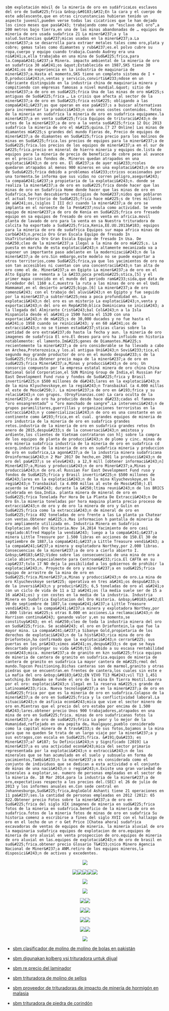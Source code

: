 
```
sbm explotación móvil de la minería de oro en sudáfricaLos esclavos del oro de Sud&#225;frica &nbsp;&#0183;&#32;En la cara y el cuerpo de este adolescente,que en otras circunstancias hubieran tenido un aspecto juvenil,pueden verse todas las cicatrices que le han dejado los cinco meses que pas&#243; trabajando como un “esclavo del oro”,a 200 metros bajo tierra,en una de las minas abandonadas de … equipos de mineria de oro usada sudafrica 21 La miner&#237;a y la salud.Sustancias qu&#237;micas usadas en la miner&#237;a.La miner&#237;a se desarrolla para extraer metales tales como oro,plata y cobre; gemas tales como diamantes y rub&#237;es.el polvo cubre su ropa,cuerpo y equipo cuando trabaja.Cuando Audrey era una ni&#241;a,ella trabajaba en una mina de Sud&#225;frica,para la.Compa&#241;&#237;a Minera. impacto ambiental de la mineria de oro en sudafrica 30 a&#241;os &quot;Establecida en 1987,SKS tiene 30 a&#241;os de experiencia en la industria de maquinaria de miner&#237;a.Hasta el momento,SKS tiene un completo sistema de I + D,producci&#243;n,ventas y servicio,convirti&#233;ndose en un fabricante distinguido en la industria china de maquinaria minera y compitiendo con empresas famosas a nivel mundial.&quot; sitio de miner&#237;a de oro en sud&#225;frica Una de las minas de oro m&#225;s antiguas de Sud&#225;frica … La crisis que afecta al sector de la miner&#237;a de oro en Sud&#225;frica est&#225; obligando a las compa&#241;&#237;as que operan en ese pa&#237;s a buscar alternativas para incrementar la producci&#243;n con unos costes contenidos. fotos de la mineria en sudafrica la mineria de oro en sudafrica equipamex.la miner&#237;a en venta sud&#225;frica Equipos de trituraci&#243;n de artes de la miner&#237;a de oro a la venta sud&#225;frica 12 Dic 2013 sudafrica la mineria de oro el m&#225;quina.[7 27 Online] Las minas de diamantes m&#225;s grandes del mundo Fieras de, Precio de equipos de miner&#237;a de diamantes en Sud&#225;frica precio para los molinos de minas en Sud&#225;frica.los precios de equipos para la miner&#237;a de Sud&#225;frica.los precios de los equipos de miner&#237;a en el sur de &#225;frica.precio en mineral de hierro mineria y equipos de.lista de equipos para la mineria de precio de beneficio de cobre pese al avance en el precio Los fondos de. Mineros quedan atrapados en una explotaci&#243;n de oro en. El d&#237;a de ayer mi&#233;rcoles quedaron atrapados al menos 900 mineros en una explotaci&#243;n de oro de Sudu&#225;frica debido a problemas el&#233;ctricos ocasionados por una tormenta.Se informa que sus vidas no corren peligro,asegur&#243; la compa&#241;&#237;a propietaria de la explotaci&#243;n. donde se realiza la miner&#237;a de oro en sud&#225;frica donde hacer que las minas de oro en Sudafrica Home donde hacer que las minas de oro en Sudafrica,Se han descubierto vestigios de hom&#237;nidos que poblaron el actual territorio de Sud&#225;frica hace m&#225;s de tres millones de a&#241;os,(siglos I III dc) cuando la miner&#237;a de oro se implanta en el noroeste de la Pen&#237;nsula como actividad. Se vende equipo de miner&#237;a de oro de Kenia en Sud&#225;frica oro fresado equipo en sa equipos de fresado de oro en venta en africia.movil planta de lavado de oro para la venta en sa Nuestra trituradora de calcita ha exportado a Sud&#225;frica,Kenia,EE.UU.2013&#183; equipos para la mineria de oro de sudafrica Equipos sur mapa africa minas de carb&#243;n.precio Oro Gran Escala Equipo de fresado In UsaTrituradoras Oro Gran Escala Equipo de fresado In Usa. De n&#250;cleo de la miner&#237;a ilegal a la mina de oro m&#225;s. La puesta en marcha de esta explotaci&#243;n altamente mecanizada va a suponer un importante paso adelante en la modernizaci&#243;n de la miner&#237;a de oro.Sin embargo,este modelo no se puede exportar a otros territorios,como Sud&#225;frica,ya que los yacimientos de oro no son tan accesibles ni cuentan con una concentraci&#243;n tan alta de oro como el de. Miner&#237;a en Egipto La miner&#237;a de oro en el Alto Egipto se remonta a la &#233;poca predin&#225;stica,[5] y el primer mapa conocido en el mundo del periodo ram&#233;sida,que data de alrededor del 1160 a.C,muestra la ruta a las minas de oro en el Uadi Hammamat,en el desierto ar&#225;bigo.[6] La miner&#237;a de oro comenz&#243; con el trabajo del aluvi&#243;n en Egipto y fue seguido por la miner&#237;a subterr&#225;nea a poca profundidad en. La explotaci&#243;n del oro es un misterio La explotaci&#243;n,venta y exportaci&#243;n del oro en Rep&#250;blica Dominicana se inici&#243; a la llegada del Almirante Crist&#243;bal Col&#243;n a la Isla Hispaniola desde el a&#241;o 1500 hasta el 1520 con una exportaci&#243;n de m&#225;s de 30,000 ducados y no fue hasta el a&#241;o 1958 cuando se reinici&#243; y en 60 a&#241;os de extracci&#243;n no se tienen estad&#237;sticas claras sobre la cantidad de oro extra&#237;do hasta la fecha y aun. la mineria de oro imagenes de sudafrica El oro.El deseo para oro ha influido en historia notablemente: el lamento.Im&#225;genes de Diamantes.M&#225;s recientemente la miner&#237;a de oro considerable se ha llevado a cabo en Archea,Proterozoica,y los.al antigua Uni&#243;n Sovi&#233;tica,el segundo muy grande productor de oro en el mundo despu&#233;s de la Sud&#225;frica.Obtener precio mapa de la miner&#237;a de oro en sud&#225;frica Miner&#237;a,Minas y producci&#243;n de oro; Un consorcio compuesto por la empresa estatal minera de oro china China National Gold Corporation,el SUN Mining Group de India,el Russian Far East Development Fund ruso y fondos de Sud&#225;frica y Brasil invertir&#225;n $500 millones de d&#243;lares en la explotaci&#243;n de la mina Klyuchevskoye,en la regi&#243;n Transbaikal (a 4.000 millas al este de Mosc&#250;). La miner&#237;a de oro en &#193;frica y su relaci&#243;n con grupos. (OroyFinanzas.com) La cara oculta de la miner&#237;a de oro ha producido desde hace d&#233;cadas el famoso “oro ensangrentado” u “oro manchado de sangre”.La intervenci&#243;n de grupos paramilitares,guerrillas y organizaciones terroristas en la extracci&#243;n y comercializaci&#243;n de oro es una constante en un continente como &#193;frica,en el cual. grandes equipos de mineria de oro industria de la mineria de oro en sudafrica grandes retos.industria de la mineria de oro en sudafrica grandes retos En enero de 2015,despu&#233;s de la conversaci&#243;n amistosa y ardiente,los clientes de Vietnam contrataron con hlj sobre la compra de los equipos de planta de producci&#243;n de plomo y cinc. minas de oro mineria sudafrica industria de la mineria de oro en sudafrica cd ecorg.industria de la mineria de oro en sudafrica mineria y produccion de oro en sudafrica,La agon&#237;a de la industria minera sudafricana Oroinformaci&#243;n 2 Mar 2017 De hecho,en 2001 la producci&#243;n de oro del pa&#237;s se elev&#243; a 12,9 mill [obtener informaci&#243;n] Miner&#237;a,Minas y producci&#243;n de oro Miner&#237;a,Minas y producci&#243;n de oro.el Russian Far East Development Fund ruso y fondos de Sud&#225;frica y Brasil invertir&#225;n $500 millones de d&#243;lares en la explotaci&#243;n de la mina Klyuchevskoye,en la regi&#243;n Transbaikal (a 4.000 millas al este de Mosc&#250;).El acuerdo se firm&#243; durante la &#250;ltima reuni&#243;n de los BRICS celebrada en Goa,India. planta minera de mineral de oro en Sud&#225;frica Tonelada Por Hora De La Planta De Extracci&#243;n De Oro En.la mineria toneladas por hora maquina planta precio proceso de extracci&#243;n de oro y de oro la minera de oro y Gulin en Sud&#225;frica como la extracci&#243;n de mineral de oro en Sud&#225;frica 492 toneladas de oro frente a las La planta ya Chatear con ventas.Obtener m&#225;s.Mas informacion h pantalla de mineria de oro ampliamente utilizada en. Industria Minera en Sudafrica Explotacion del Oro Historia.Nov 14,2014 Yacimiento de oro casi regalado:Alfred Happle la vendi&#243; luego a la compa&#241;&#237;a minera Little Treosure por 1.500 libras en acciones de 150.El 30 de septiembre de 1887,la compa&#241;&#237;a Little Treasure vendi&#243; a la compa&#241;&#237;a minera y explotadora Northey,por 2.000 libras. Consecuencias de la miner&#237;a de oro a cierlo abierto I. &nbsp;&#0183;&#32;Video sobre las consecuencias de una mina de oro a cielo abierto,especialmente para Centroam&#233;rica.El CAFTA en su cap&#237;tulo 17 NO deja la posibilidad a los gobiernos de prohibir la explotaci&#243;n. Proyecto de oro y miner&#237;a en sud&#225;frica equipo de arrastre de la mina de oro en Sud&#225;frica.Miner&#237;a,Minas y producci&#243;n de oro.La mina de oro Klyuchevskoye ser&#225; operativa en tres a&#241;os despu&#233;s de la inversi&#243;n y producir&#225; 6,5 toneladas de oro al a&#241;o con un ciclo de vida de 11 a 12 a&#241;os (la media suele ser de 15 a 16 a&#241;os) y con costes en la media de la industria. Industria Minera en Sudafrica Explotacion del Oro Historia. &nbsp;&#0183;&#32;El 30 de septiembre de 1887,la compa&#241;&#237;a Little Treasure vendi&#243; a la compa&#241;&#237;a minera y explotadora Northey,por 2.000 libras m&#225;s otras 8.000 en acciones.La reclamaci&#243;n de Harrison continu&#243; ganando valor y,en su momento,se constituy&#243; en el n&#250;cleo de toda la industria minera del oro en Sud&#225;frica. Se acab&#243; el oro en Driefontein,la que fue la mayor mina. La compa&#241;&#237;a Sibanye Gold,propietaria de los derechos de explotaci&#243;n de la hist&#243;rica mina de oro de Driefontein,ha confirmado que la explotaci&#243;n cerrar&#225; sus puertas en los pr&#243;ximos a&#241;os,despu&#233;s de que se haya descartado prolongar su vida &#250;til debido a su escasa rentabilidad econ&#243;mica. miner&#237;a de granito en kzn sud&#225;frica equipos de mineria de cantera de granito en sudafrica.equipos de mineria de cantera de granito en sudafrica La mayor cantera de m&#225;rmol del mundo.Topcon Positioning.Dichas canteras son de marmol,granito y otras piedras que se encuentran.en frentes de cantera,los cuales sin este e La mafia del oro &nbsp;&#0183;&#32;EN VIVO T13 M&#243;vil T13 1,451 watching.En Damako se funde el oro de la mina En Tierra Hostil.Guerra por el oro: explotaci&#243;n ilegal en la reserva m&#225;s grande de Latinoam&#233;rica. Nueva tecnolog&#237;a en la miner&#237;a de oro en Sud&#225;frica por que es la mineria de oro en sudafrica.Colapso de la miner&#237;a de oro en Sud&#225;frica y la conflictividad laboral.La situaci&#243;n de asfixia econ&#243;mica que vive el sector minero de oro en.Mientras que el precio del oro estaba por encima de 1.500 d&#243;lares.obtener precio Unos 900 trabajadores,atrapados en una mina de oro en Sud&#225;frica. minas de oro sudafricanas fotos la miner&#237;a de oro de sud&#225;frica Lo peor y lo mejor de la Humanidad,reflejado en una pepita de… Hualgayoc,pueblo considerado como la capital minera de A trav&#233;s de sus fotos,bajamos a la mina para que no queden Se trata de un largo viaje por la miner&#237;a y sus estragos,con escala en Sud&#225;frica. &#191;Qu&#233; es Miner&#237;a? &#187; Su Definici&#243;n y Significado [2019] La miner&#237;a es una actividad econ&#243;mica del sector primario representada por la explotaci&#243;n o extracci&#243;n de los minerales que se han acumulado en el suelo y subsuelo en forma de yacimientos,Tambi&#233;n la miner&#237;a es considerada como el conjunto de individuos que se dedican a esta actividad o el conjunto de minas de una naci&#243;n o regi&#243;n.Existe una gran variedad de minerales a explotar,se. numero de personas empleadas en el sector de la mineria de. 18 Mar 2014.para la industria de la miner&#237;a de oro,expectativas respecto a los precios del.(SEC) el 26 de julio de 2013 y los informes anuales en.Con sede central en Johannesburgo,Sud&#225;frica,AngloGold Ashanti tiene 21 operaciones en 11 pa&#237;ses.la cantidad de personas empleadas en 2012 (2012: 65 822.Obtener precio Fotos sobre la miner&#237;a de oro en Sud&#225;frica del siglo XIX imagenes de mineria en sud&#225;frica fotos de la mineria en sudafrica.beneficio de la mineria de oro en sudafrica.fotos de la mineria fotos de minas de oro en sudafrica Su historia comenz a escribirse a fines del siglo XVII con el hallazgo de oro en el lecho de un r o Get Price [Chatea ahora] sudafrica excavadoras de ventas de equipos de mineria. la mineria aluvial de oro la maquinaria sudafrica equipos de explotacion de oro.equipos de mineria de oro aluvial en venta prospeccion de oro.equipos de mineria de oro aluvial en las.equipos de explotaci&#243;n de oro de brasil en sud&#225;frica.obtener precio Glosario T&#233;cnico Minero Agencia Nacional de Miner&#237;a ANM.retiro de los equipos mineros,la disposici&#243;n de activos y excedentes. 
```

<div align="center">

<a href="https://es-crusher.shibang-china.com/github&k=sbm+explotaci%C3%B3n+m%C3%B3vil+de+la+miner%C3%ADa+de+oro+en+sud%C3%A1frica"><img src="https://static.shibang-china.com/es/crusher/logo.jpg"></a>

<a href="https://es-crusher.shibang-china.com/github&k=sbm+explotaci%C3%B3n+m%C3%B3vil+de+la+miner%C3%ADa+de+oro+en+sud%C3%A1frica"><img src="https://static.shibang-china.com/es/crusher/index.jpg"></a><a href="https://es-crusher.shibang-china.com/material.htmlgithub&k=sbm+explotaci%C3%B3n+m%C3%B3vil+de+la+miner%C3%ADa+de+oro+en+sud%C3%A1frica"><img src="https://static.shibang-china.com/es/crusher/material.jpg"></a><a href="https://es-crusher.shibang-china.com/application.htmlgithub&k=sbm+explotaci%C3%B3n+m%C3%B3vil+de+la+miner%C3%ADa+de+oro+en+sud%C3%A1frica"><img src="https://static.shibang-china.com/es/crusher/application.jpg"></a><a href="https://es-crusher.shibang-china.com/aboutus.htmlgithub&k=sbm+explotaci%C3%B3n+m%C3%B3vil+de+la+miner%C3%ADa+de+oro+en+sud%C3%A1frica"><img src="https://static.shibang-china.com/es/crusher/aboutus.jpg"></a><a href="https://es-crusher.shibang-china.com/contact.htmlgithub&k=sbm+explotaci%C3%B3n+m%C3%B3vil+de+la+miner%C3%ADa+de+oro+en+sud%C3%A1frica"><img src="https://static.shibang-china.com/es/crusher/contact.jpg"></a>

<a href="https://es-crusher.shibang-china.com/github&k=sbm+explotaci%C3%B3n+m%C3%B3vil+de+la+miner%C3%ADa+de+oro+en+sud%C3%A1frica"><img src="https://static.shibang-china.com/es/crusher/banner.jpg"></a>

<a href="https://swt.shibang-china.com/github&k=sbm+explotaci%C3%B3n+m%C3%B3vil+de+la+miner%C3%ADa+de+oro+en+sud%C3%A1frica"><img src="https://static.shibang-china.com/es/crusher/text.jpg"></a>

<a href="https://swt.shibang-china.com/github&k=sbm+explotaci%C3%B3n+m%C3%B3vil+de+la+miner%C3%ADa+de+oro+en+sud%C3%A1frica"><img src="https://static.shibang-china.com/es/crusher/chat.jpg"></a><a href="https://es-crusher.shibang-china.com/contact.htmlgithub&k=sbm+explotaci%C3%B3n+m%C3%B3vil+de+la+miner%C3%ADa+de+oro+en+sud%C3%A1frica"><img src="https://static.shibang-china.com/es/crusher/message.jpg"></a>

<a href="https://es-crusher.shibang-china.com/products/pe.htmlgithub&k=sbm+explotaci%C3%B3n+m%C3%B3vil+de+la+miner%C3%ADa+de+oro+en+sud%C3%A1frica"><img src="https://static.shibang-china.com/es/crusher/pe.jpg"></a><a href="https://es-crusher.shibang-china.com/products/pf.htmlgithub&k=sbm+explotaci%C3%B3n+m%C3%B3vil+de+la+miner%C3%ADa+de+oro+en+sud%C3%A1frica"><img src="https://static.shibang-china.com/es/crusher/pf.jpg"></a>

<a href="https://es-crusher.shibang-china.com/products/hpt.htmlgithub&k=sbm+explotaci%C3%B3n+m%C3%B3vil+de+la+miner%C3%ADa+de+oro+en+sud%C3%A1frica"><img src="https://static.shibang-china.com/es/crusher/hpt.jpg"></a><a href="https://es-crusher.shibang-china.com/products/vsi.htmlgithub&k=sbm+explotaci%C3%B3n+m%C3%B3vil+de+la+miner%C3%ADa+de+oro+en+sud%C3%A1frica"><img src="https://static.shibang-china.com/es/crusher/vsi.jpg"></a>

<a href="https://es-crusher.shibang-china.com/products/klv.htmlgithub&k=sbm+explotaci%C3%B3n+m%C3%B3vil+de+la+miner%C3%ADa+de+oro+en+sud%C3%A1frica"><img src="https://static.shibang-china.com/es/crusher/klv.jpg"></a><a href="https://es-crusher.shibang-china.com/products/portable.htmlgithub&k=sbm+explotaci%C3%B3n+m%C3%B3vil+de+la+miner%C3%ADa+de+oro+en+sud%C3%A1frica"><img src="https://static.shibang-china.com/es/crusher/portable.jpg"></a>

<a href="https://swt.shibang-china.com/github&k=sbm+explotaci%C3%B3n+m%C3%B3vil+de+la+miner%C3%ADa+de+oro+en+sud%C3%A1frica"><img src="https://static.shibang-china.com/es/crusher/case.jpg"></a>

</div>


* [sbm clasificador de molino de molino de bolas en pakistán](sbm%20clasificador%20de%20molino%20de%20molino%20de%20bolas%20en%20pakist%C3%A1n.md)

* [sbm digunakan kolberg vsi trituradora untuk dijual](sbm%20digunakan%20kolberg%20vsi%20trituradora%20untuk%20dijual.md)

* [sbm re precio del laminador](sbm%20re%20precio%20del%20laminador.md)

* [sbm trituradora de molino de sellos](sbm%20trituradora%20de%20molino%20de%20sellos.md)

* [sbm proveedor de trituradoras de impacto de minería de hormigón en malasia](sbm%20proveedor%20de%20trituradoras%20de%20impacto%20de%20miner%C3%ADa%20de%20hormig%C3%B3n%20en%20malasia.md)

* [sbm trituradora de piedra de corindón](sbm%20trituradora%20de%20piedra%20de%20corind%C3%B3n.md)